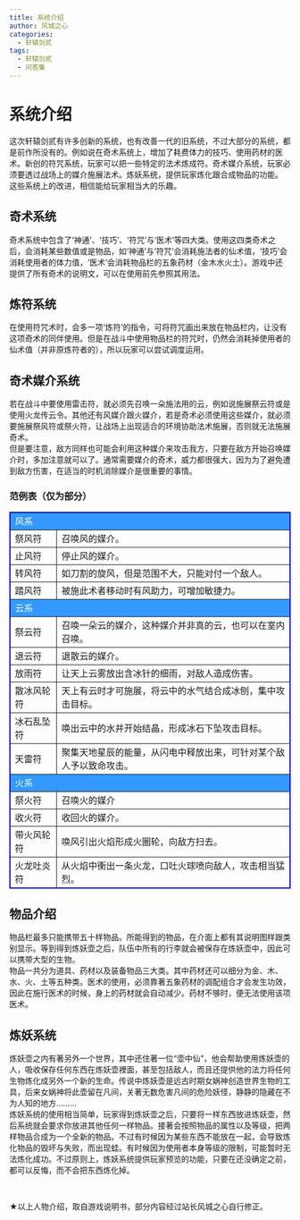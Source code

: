 ```yaml
---
title: 系统介绍
author: 风城之心
categories:
  - 轩辕剑贰
tags:
  - 轩辕剑贰
  - 问答集
---
```


# 系统介绍

这次轩辕剑贰有许多创新的系统，也有改善一代的旧系统，不过大部分的系统，都是前作所没有的。例如说在奇术系统上，增加了耗费体力的技巧、使用药材的医术。新创的符咒系统，玩家可以把一些特定的法术炼成符。奇术媒介系统，玩家必须要透过战场上的媒介施展法术。炼妖系统，提供玩家炼化跟合成物品的功能。 这些系统上的改进，相信能给玩家相当大的乐趣。<br>

## 奇术系统
奇术系统中包含了‘神通’、‘技巧’、‘符咒’与‘医术’等四大类。使用这四类奇术之后，会消耗某些数值或是物品，如‘神通’与‘符咒’会消耗施法者的仙术值，‘技巧’会消耗使用者的体力值，‘医术’会消耗物品栏的五象药材（金木水火土）。游戏中还提供了所有奇术的说明文，可以在使用前先参照其用法。<br>

## 炼符系统
在使用符咒术时，会多一项‘炼符’的指令，可将符咒画出来放在物品栏内，让没有这项奇术的同伴使用。但是在战斗中使用物品栏的符咒时，仍然会消耗掉使用者的仙术值（并非原炼符者的），所以玩家可以尝试调度运用。<br>

## 奇术媒介系统
若在战斗中要使用雷击符，就必须先召唤一朵施法用的云，例如说施展祭云符或是使用火龙传云令。其他还有风媒介跟火媒介，若是奇术必须使用这些媒介，就必须要施展祭风符或祭火符，让战场上出现适合的环境协助法术施展，否则就无法施展奇术。<br>
但是要注意，敌方同样也可能会利用这种媒介来攻击我方，只要在敌方开始召唤媒介时，多加注意就可以了。通常需要媒介的奇术，威力都很强大，因为为了避免遭到敌方伤害，在适当的时机消除媒介是很重要的事情。<br>

### 范例表（仅为部分）
<table border="1" bordercolor="#0000FF" width="100%" id="AutoNumber1">
  <tbody><tr>
    <td width="100%" colspan="2" bgcolor="#3399FF"><font color="#FFFFFF">风系</font></td>
  </tr>
  <tr>
    <td width="10%">祭风符</td>
    <td width="50%">召唤风的媒介。</td>
  </tr>
  <tr>
    <td width="10%">止风符</td>
    <td width="50%">停止风的媒介。</td>
  </tr>
  <tr>
    <td width="10%">转风符</td>
    <td width="50%">如刀割的旋风，但是范围不大，只能对付一个敌人。</td>
  </tr>
  <tr>
    <td width="10%">踏风符</td>
    <td width="50%">被施此术者移动时有风助力，可增加敏捷力。</td>
  </tr>
  <tr>
    <td width="60%" colspan="2" bgcolor="#3399FF"><font color="#FFFFFF">云系</font></td>
  </tr>
  <tr>
    <td width="10%">祭云符</td>
    <td width="50%">召唤一朵云的媒介，这种媒介并非真的云，也可以在室内召唤。</td>
  </tr>
  <tr>
    <td width="10%">退云符</td>
    <td width="50%">退散云的媒介。</td>
  </tr>
  <tr>
    <td width="10%">放雨符</td>
    <td width="50%">让天上云雾放出含冰针的细雨，对敌人造成伤害。</td>
  </tr>
  <tr>
    <td width="10%">散冰风轮符</td>
    <td width="50%">天上有云时才可施展，将云中的水气结合成冰刨，集中攻击目标。</td>
  </tr>
  <tr>
    <td width="10%">冰石乱坠符</td>
    <td width="50%">唤出云中的水并开始结晶，形成冰石下坠攻击目标。</td>
  </tr>
  <tr>
    <td width="10%">天雷符</td>
    <td width="50%">聚集天地星辰的能量，从闪电中释放出来，可针对某个敌人予以致命攻击。</td>
  </tr>
  <tr>
    <td width="60%" colspan="2" bgcolor="#3399FF"><font color="#FFFFFF">火系</font></td>
    </tr>
  <tr>
    <td width="10%">祭火符</td>
    <td width="50%">召唤火的媒介</td>
  </tr>
  <tr>
    <td width="10%">收火符</td>
    <td width="50%">收回火的媒介。</td>
  </tr>
  <tr>
    <td width="10%">带火风轮符</td>
    <td width="50%">唤风引出火焰形成火圈轮，向敌方扫去。</td>
  </tr>
  <tr>
    <td width="10%">火龙吐炎符</td>
    <td width="50%">从火焰中衝出一条火龙，口吐火球喷向敌人，攻击相当猛烈。</td>
  </tr>
</tbody></table>

## 物品介绍
物品栏最多只能携带五十样物品。所能得到的物品，在介面上都有其说明图样跟类别显示。等到得到炼妖壶之后，队伍中所有的行李就会被保存在炼妖壶中，因此可以携带大型的生物。<br>
物品一共分为道具、药材以及装备物品三大类。其中药材还可以细分为金、木、水、火、土等五种类。医术的使用，必须靠著五象药材的调配组合才会发生功效，因此在施行医术的时候，身上的药材就会自动减少。药材不够时，便无法使用该项医术。<br>

## 炼妖系统
炼妖壶之内有著另外一个世界，其中还住著一位“壶中仙”，他会帮助使用炼妖壶的人，吸收保存任何东西在炼妖壶裡面，甚至包括敌人，而且还提供他的法力将任何生物炼化成另外一个新的生命。传说中炼妖壶是远古时期女娲神创造世界生物的工具，后来女娲神将此壶留在凡间，关著无数危害凡间的危险妖怪，静静的隐藏在不为人知的地方………<br>
炼妖系统的使用相当简单，玩家得到炼妖壶之后，只要将一样东西放进炼妖壶，然后系统就会要求你放进其他任何一样物品。接著会按照物品的属性以及等级，把两样物品合成为一个全新的物品。不过有时候因为某些东西不能放在一起，会导致炼化物品的毁坏与失败，而出现蛙。有时候因为使用者本身等级的限制，可能暂时无法炼化成功。不过原则上，炼妖系统提供玩家预览的功能，只要在还没确定之前，都可以反悔，而不会把东西炼化掉。<br>


<br>
<p>★以上人物介绍，取自游戏说明书，部分内容经过站长风城之心自行修正。</p>




  <style scoped>
  .vp-doc td {
    border: 1px solid var(--vp-c-divider); 
    padding: 10px 15px;
}

  .vp-doc th {
    border: 1px solid var(--vp-c-divider); 
    padding: 10px 15px;
    height:30px;
}
</style>